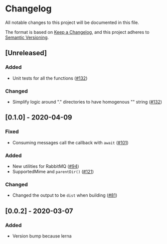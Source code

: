 # Changelog

All notable changes to this project will be documented in this file.

The format is based on [Keep a Changelog](https://keepachangelog.com/en/1.0.0/),
and this project adheres to [Semantic Versioning](https://semver.org/spec/v2.0.0.html).

## [Unreleased]

### Added

- Unit tests for all the functions ([#132](https://github.com/vickev/howdypix/pull/132))

### Changed

- Simplify logic around "." directories to have homogenous "" string ([#132](https://github.com/vickev/howdypix/pull/132))

## [0.1.0] - 2020-04-09

### Fixed

- Consuming messages call the callback with `await` ([#101](https://github.com/vickev/howdypix/pull/101))

### Added

- New utilities for RabbitMQ ([#94](https://github.com/vickev/howdypix/pull/94))
- SupportedMime and `parentDir()` ([#121](https://github.com/vickev/howdypix/pull/121))

### Changed

- Changed the output to be `dist` when building ([#81](https://github.com/vickev/howdypix/pull/81))

## [0.0.2] - 2020-03-07

### Added

- Version bump because lerna


